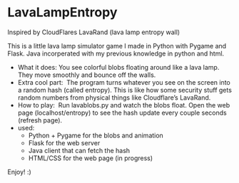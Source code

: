 # LavaLampEntropy
Inspired by CloudFlares LavaRand (lava lamp entropy wall)

This is a little lava lamp simulator game I made in Python with Pygame and Flask. Java incorperated with my previous knowledge in python and html. 

* What it does: You see colorful blobs floating around like a lava lamp. They move smoothly and bounce off the walls. 
* Extra cool part:  The program turns whatever you see on the screen into a random hash (called entropy). This is like how some security stuff gets random numbers from physical things like Cloudflare’s LavaRand.
* How to play:  Run lavablobs.py and watch the blobs float. Open the web page (localhost/entropy) to see the hash update every couple seconds (refresh page).
* used:
    * Python + Pygame for the blobs and animation
    * Flask for the web server
    * Java client that can fetch the hash
    * HTML/CSS for the web page (in progress)

 
Enjoy! :)
